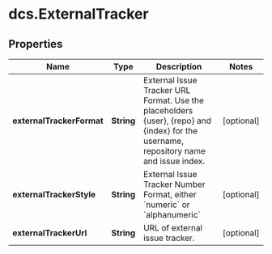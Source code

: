 # dcs.ExternalTracker

## Properties
Name | Type | Description | Notes
------------ | ------------- | ------------- | -------------
**externalTrackerFormat** | **String** | External Issue Tracker URL Format. Use the placeholders {user}, {repo} and {index} for the username, repository name and issue index. | [optional] 
**externalTrackerStyle** | **String** | External Issue Tracker Number Format, either &#x60;numeric&#x60; or &#x60;alphanumeric&#x60; | [optional] 
**externalTrackerUrl** | **String** | URL of external issue tracker. | [optional] 
